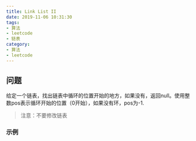 ```yaml
---
title: Link List II
date: 2019-11-06 10:31:30
tags:
- 算法
- leetcode
- 链表
category:
- 算法
- leetcode
---
```

## 问题
给定一个链表，找出链表中循环的位置开始的地方，如果没有，返回null。使用整数pos表示循环开始的位置（0开始），如果没有环，pos为-1.
> 注意：不要修改链表

### 示例

